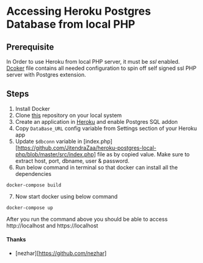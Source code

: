 # Accessing Heroku Postgres Database from local PHP

## Prerequisite 
In Order to use Heroku from local PHP server, it must be *ssl* enabled. [Dcoker](https://github.com/JitendraZaa/heroku-postgres-local-php/blob/master/Dockerfile) file contains all needed configuration to spin off self signed ssl PHP server with Postgres extension.

## Steps
1. Install Docker
2. Clone [this](https://github.com/JitendraZaa/heroku-postgres-local-php) repository on your local system 
3. Create an application in [Heroku](https://dashboard.heroku.com/apps) and enable Postgres SQL addon
4. Copy `DataBase_URL` config variable from Settings section of your Heroku app
5. Update `$dbconn` variable in [index.php][https://github.com/JitendraZaa/heroku-postgres-local-php/blob/master/src/index.php] file as by copied value. Make sure to extract host, port, dbname, user & password. 
6. Run below command in terminal so that docker can install all the dependencies
```
docker-compose build
```
7. Now start docker using below command
```
docker-compose up
```

After you run the command above you should be able to access http://localhost
and https://localhost
 
#### Thanks
* [nezhar][https://github.com/nezhar]

